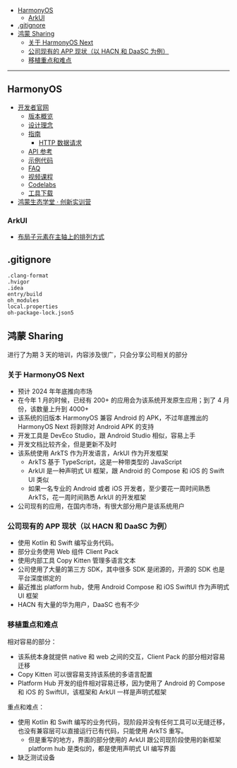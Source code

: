 - [HarmonyOS](#harmonyos)
  - [ArkUI](#arkui)
- [.gitignore](#gitignore)
- [鸿蒙 Sharing](#鸿蒙-sharing)
  - [关于 HarmonyOS Next](#关于-harmonyos-next)
  - [公司现有的 APP 现状（以 HACN 和 DaaSC 为例）](#公司现有的-app-现状以-hacn-和-daasc-为例)
  - [移植重点和难点](#移植重点和难点)

---

## HarmonyOS

- [开发者官网](https://developer.huawei.com/consumer/cn/)
  - [版本概览](https://developer.huawei.com/consumer/cn/doc/harmonyos-releases/releasenotes-overview-0000001602419138)
  - [设计理念](https://developer.huawei.com/consumer/cn/doc/design-guides/design-concepts-0000001795698445)
  - [指南](https://developer.huawei.com/consumer/cn/doc/harmonyos-guides/application-dev-guide-0000001630265101)
    - [HTTP 数据请求](https://developer.huawei.com/consumer/cn/doc/harmonyos-guides/http-request-0000001821000269)
  - [API 参考](https://developer.huawei.com/consumer/cn/doc/harmonyos-references/development-intro-0000001580026066)
  - [示例代码](https://developer.huawei.com/consumer/cn/doc/harmonyos-samples/samples-0000001162414961)
  - [FAQ](https://developer.huawei.com/consumer/cn/doc/harmonyos-faqs/faqs-development-0000001753952202)
  - [视频课程](https://developer.huawei.com/consumer/cn/doc/harmonyos-video-courses/video-tutorials-0000001443535745)
  - [Codelabs](https://developer.huawei.com/consumer/cn/doc/harmonyos-codelabs/codelabs-0000001443855957)
  - [工具下载](https://developer.huawei.com/consumer/cn/doc/harmonyos-tools/download-0000001822993593)
- [鸿蒙生态学堂 · 创新实训营](https://developer.huawei.com/consumer/cn/training/course/slightMooc/C101707204336594143)

### ArkUI

- [布局子元素在主轴上的排列方式](https://developer.huawei.com/consumer/cn/doc/harmonyos-guides-V2/arkts-layout-development-linear-0000001504125349-V2#section18931145115433)

## .gitignore

```
.clang-format
.hvigor
.idea
entry/build
oh_modules 
local.properties
oh-package-lock.json5
```

## 鸿蒙 Sharing

进行了为期 3 天的培训，内容涉及很广，只会分享公司相关的部分

### 关于 HarmonyOS Next

- 预计 2024 年年底推向市场
- 在今年 1 月的时候，已经有 200+ 的应用会为该系统开发原生应用；到了 4 月份，该数量上升到 4000+
- 该系统的旧版本 HarmonyOS 兼容 Android 的 APK，不过年底推出的 HarmonyOS Next 将剥除对 Android APK 的支持
- 开发工具是 DevEco Studio，跟 Android Studio 相似，容易上手
- 开发文档比较齐全，但是更新不及时
- 该系统使用 ArkTS 作为开发语言，ArkUI 作为开发框架
  - ArkTS 基于 TypeScript，这是一种带类型的 JavaScript
  - ArkUI 是一种声明式 UI 框架，跟 Android 的 Compose 和 iOS 的 Swift UI 类似
  - 如果一名专业的 Android 或者 iOS 开发者，至少要花一周时间熟悉 ArkTS，花一周时间熟悉 ArkUI 的开发框架
- 公司现有的应用，在国内市场，有很大部分用户是该系统用户

### 公司现有的 APP 现状（以 HACN 和 DaaSC 为例）

- 使用 Kotlin 和 Swift 编写业务代码。
- 部分业务使用 Web 组件 Client Pack
- 使用内部工具 Copy Kitten 管理多语言文本
- 公司使用了大量的第三方 SDK，其中很多 SDK 是闭源的，开源的 SDK 也是平台深度绑定的
- 最近推出 platform hub，使用 Android Compose 和 iOS SwiftUI 作为声明式 UI 框架
- HACN 有大量的华为用户，DaaSC 也有不少

### 移植重点和难点

相对容易的部分：

- 该系统本身就提供 native 和 web 之间的交互，Client Pack 的部分相对容易迁移
- Copy Kitten 可以很容易支持该系统的多语言配置
- Platform Hub 开发的组件相对容易迁移，因为使用了 Android 的 Compose 和 iOS 的 SwiftUI，该框架和 ArkUI 一样是声明式框架

重点和难点：
- 使用 Kotlin 和 Swift 编写的业务代码，现阶段并没有任何工具可以无缝迁移，也没有兼容层可以直接运行已有代码，只能使用 ArkTS 重写。
   - 但是重写的地方，界面的部分使用的 ArkUI 跟公司现阶段使用的新框架 platform hub 是类似的，都是使用声明式 UI 编写界面
- 缺乏测试设备
